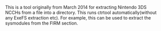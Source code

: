 This is a tool originally from March 2014 for extracting Nintendo 3DS NCCHs from a file into a directory. This runs ctrtool automatically(without any ExeFS extraction etc). For example, this can be used to extract the sysmodules from the FIRM section.
